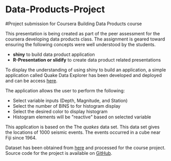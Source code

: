 # Data-Products-Project
#Project submission for Coursera Building Data Products course

This presentation is being created as part of the peer assessment for the coursera developing data products class. The assignment is geared toward ensuring the following concepts were well understood by the students.
- **shiny** to build data product application
- **R-Presentation or slidify** to create data product related presentations

To display the understanding of using shiny to build an application, a simple application called Quake Data Explorer has been developed and deployed and can be access [here](https://aymills.shinyapps.io/MyProject/).

The application allows the user to perform the following:
- Select variable inputs (Depth, Magnitude, and Station)
- Select the number of BINS to for histogram display
- Select the desired color to display histogram
- Histogram elements will be "reactive" based on selected variable

This application is based on the The *quakes* data set.  This data set gives the locations of 1000 seismic events. The events occurred in a cube near Fiji since 1964.

Dataset has been obtained from [here](https://github.com/antmills/Data-Products-Project/blob/master/mydata.xlsx) and processed for the course project. Source code for the project is available on [GitHub](https://github.com/antmills/Data-Products-Project).
